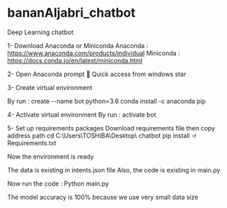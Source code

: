 # bananAljabri_chatbot
Deep Learning chatbot

1-	Download Anaconda or Miniconda
Anaconda : https://www.anaconda.com/products/individual
Miniconda : https://docs.conda.io/en/latest/miniconda.html

2-	Open Anaconda prompt  Quick access from windows star
 
3-	Create virtual environment

By run :
create --name bot python=3.6
conda install -c anaconda pip

4-	Activate virtual environment
By run :
activate bot
 

5-	Set up requirements packages 
Download requirements file then copy address path 
cd C:\Users\TOSHIBA\Desktop\ chatbot
pip install -r Requirements.txt
 

Now the environment is ready 

The data is existing in intents.json file
Also, the code is existing in main.py 

Now run the code :
Python main.py

 

 

The model accuracy is 100% because we use very small data size 

  











